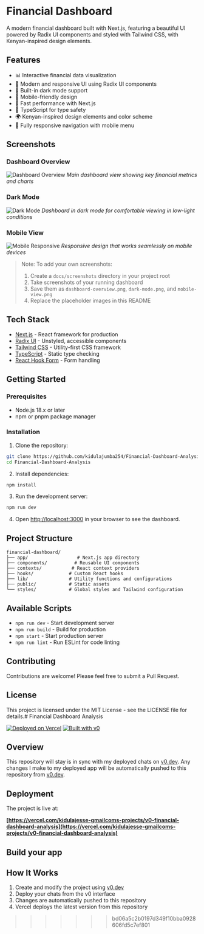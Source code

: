 # Financial Dashboard

A modern financial dashboard built with Next.js, featuring a beautiful UI powered by Radix UI components and styled with Tailwind CSS, with Kenyan-inspired design elements.

## Features

- 📊 Interactive financial data visualization
- 🎨 Modern and responsive UI using Radix UI components
- 🌙 Built-in dark mode support
- 📱 Mobile-friendly design
- 🚀 Fast performance with Next.js
- 🎯 TypeScript for type safety
- 🌍 Kenyan-inspired design elements and color scheme
- 📱 Fully responsive navigation with mobile menu

## Screenshots

### Dashboard Overview
![Dashboard Overview](./docs/screenshots/dashboard-overview.png)
*Main dashboard view showing key financial metrics and charts*

### Dark Mode
![Dark Mode](./docs/screenshots/dark-mode.png)
*Dashboard in dark mode for comfortable viewing in low-light conditions*

### Mobile View
![Mobile Responsive](./docs/screenshots/mobile-view.png)
*Responsive design that works seamlessly on mobile devices*

> Note: To add your own screenshots:
> 1. Create a `docs/screenshots` directory in your project root
> 2. Take screenshots of your running dashboard
> 3. Save them as `dashboard-overview.png`, `dark-mode.png`, and `mobile-view.png`
> 4. Replace the placeholder images in this README

## Tech Stack

- [Next.js](https://nextjs.org/) - React framework for production
- [Radix UI](https://www.radix-ui.com/) - Unstyled, accessible components
- [Tailwind CSS](https://tailwindcss.com/) - Utility-first CSS framework
- [TypeScript](https://www.typescriptlang.org/) - Static type checking
- [React Hook Form](https://react-hook-form.com/) - Form handling

## Getting Started

### Prerequisites

- Node.js 18.x or later
- npm or pnpm package manager

### Installation

1. Clone the repository:
```bash
git clone https://github.com/kidulajumba254/Financial-Dashboard-Analysis.git
cd Financial-Dashboard-Analysis
```

2. Install dependencies:
```bash
npm install
```

3. Run the development server:
```bash
npm run dev
```

4. Open [http://localhost:3000](http://localhost:3000) in your browser to see the dashboard.

## Project Structure

```
financial-dashboard/
├── app/                  # Next.js app directory
├── components/          # Reusable UI components
├── contexts/           # React context providers
├── hooks/             # Custom React hooks
├── lib/               # Utility functions and configurations
├── public/            # Static assets
└── styles/            # Global styles and Tailwind configuration
```

## Available Scripts

- `npm run dev` - Start development server
- `npm run build` - Build for production
- `npm start` - Start production server
- `npm run lint` - Run ESLint for code linting

## Contributing

Contributions are welcome! Please feel free to submit a Pull Request.

## License

This project is licensed under the MIT License - see the LICENSE file for details.# Financial Dashboard Analysis

[![Deployed on Vercel](https://img.shields.io/badge/Deployed%20on-Vercel-black?style=for-the-badge&logo=vercel)](https://vercel.com/kidulajesse-gmailcoms-projects/v0-financial-dashboard-analysis)
[![Built with v0](https://img.shields.io/badge/Built%20with-v0.dev-black?style=for-the-badge)](https://v0.dev/chat/projects/nvgqoyqPkxq)

## Overview

This repository will stay is in sync with my deployed chats on [v0.dev](https://v0.dev).
Any changes I make to my deployed app will be automatically pushed to this repository from [v0.dev](https://v0.dev).

## Deployment

The project is live at:

**[https://vercel.com/kidulajesse-gmailcoms-projects/v0-financial-dashboard-analysis](https://vercel.com/kidulajesse-gmailcoms-projects/v0-financial-dashboard-analysis)**

## Build your app

## How It Works

1. Create and modify the project using [v0.dev](https://v0.dev)
2. Deploy your chats from the v0 interface
3. Changes are automatically pushed to this repository
4. Vercel deploys the latest version from this repository
>>>>>>> bd06a5c2b0197d349f10bba0928606fd5c7ef801
